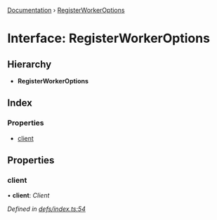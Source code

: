 [Documentation](../README.md) › [RegisterWorkerOptions](registerworkeroptions.md)

# Interface: RegisterWorkerOptions

## Hierarchy

* **RegisterWorkerOptions**

## Index

### Properties

* [client](registerworkeroptions.md#client)

## Properties

###  client

• **client**: *Client*

*Defined in [defs/index.ts:54](https://github.com/badbatch/graphql-box/blob/0289bea5/packages/worker-client/src/defs/index.ts#L54)*
